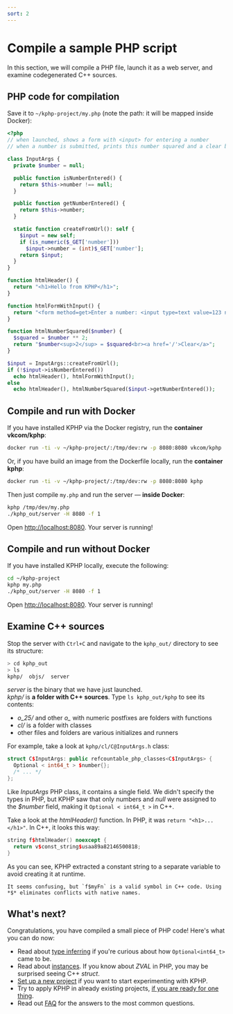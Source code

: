 ```yaml
---
sort: 2
---
```


# Compile a sample PHP script

In this section, we will compile a PHP file, launch it as a web server, and examine codegenerated C++ sources.


## PHP code for compilation

Save it to `~/kphp-project/my.php` (note the path: it will be mapped inside Docker):
```php
<?php
// when launched, shows a form with <input> for entering a number
// when a number is submitted, prints this number squared and a clear button

class InputArgs {
  private $number = null;

  public function isNumberEntered() {
    return $this->number !== null;
  }      

  public function getNumberEntered() {
    return $this->number;
  }

  static function createFromUrl(): self {
    $input = new self;
    if (is_numeric($_GET['number']))
      $input->number = (int)$_GET['number'];
    return $input;
  }
}

function htmlHeader() {
  return "<h1>Hello from KPHP</h1>";
}

function htmlFormWithInput() {
  return "<form method=get>Enter a number: <input type=text value=123 name=number> <input type=submit value=Square></form>";  
}

function htmlNumberSquared($number) {
  $squared = $number ** 2;
  return "$number<sup>2</sup> = $squared<br><a href='/'>Clear</a>";
}

$input = InputArgs::createFromUrl();
if (!$input->isNumberEntered())
  echo htmlHeader(), htmlFormWithInput();
else
  echo htmlHeader(), htmlNumberSquared($input->getNumberEntered());
```


## Compile and run with Docker

If you have installed KPHP via the Docker registry, run the **container vkcom/kphp**:
```bash
docker run -ti -v ~/kphp-project/:/tmp/dev:rw -p 8080:8080 vkcom/kphp
```

Or, if you have build an image from the Dockerfile locally, run the **container kphp**:
```bash
docker run -ti -v ~/kphp-project/:/tmp/dev:rw -p 8080:8080 kphp
```

Then just compile `my.php` and run the server — **inside Docker**:
```bash
kphp /tmp/dev/my.php
./kphp_out/server -H 8080 -f 1
```

Open <a href="http://localhost:8080" target="_blank">http://localhost:8080</a>. Your server is running!


## Compile and run without Docker

If you have installed KPHP locally, execute the following:
```bash
cd ~/kphp-project
kphp my.php
./kphp_out/server -H 8080 -f 1
```

Open <a href="http://localhost:8080" target="_blank">http://localhost:8080</a>. Your server is running!


## Examine C++ sources

Stop the server with `Ctrl+C` and navigate to the `kphp_out/` directory to see its structure:
```bash
> cd kphp_out
> ls
kphp/  objs/  server
```

*server* is the binary that we have just launched.  
*kphp/* is **a folder with C++ sources**. Type `ls kphp_out/kphp` to see its contents:
* *o_25/* and other *o_* with numeric postfixes are folders with functions 
* *cl/* is a folder with classes
* other files and folders are various initializes and runners

For example, take a look at `kphp/cl/C@InputArgs.h` class:
```cpp
struct C$InputArgs: public refcountable_php_classes<C$InputArgs> {
  Optional < int64_t > $number{};
  /* ... */
};
```
Like *InputArgs* PHP class, it contains a single field. We didn't specify the types in PHP, but KPHP saw that only numbers and *null* were assigned to the *$number* field, making it `Optional < int64_t >` in C++.

Take a look at the *htmlHeader()* function. In PHP, it was `return "<h1>...</h1>"`. In C++, it looks this way:
```cpp
string f$htmlHeader() noexcept {
  return v$const_string$usaa89a82146500818;
}
```
As you can see, KPHP extracted a constant string to a separate variable to avoid creating it at runtime.

```note
It seems confusing, but `f$myFn` is a valid symbol in C++ code. Using *$* eliminates conflicts with native names.
```


## What's next?

Congratulations, you have compiled a small piece of PHP code! Here's what you can do now:
* Read about [type inferring](../kphp-language/static-type-system/type-inferring.md) if you're curious about how `Optional<int64_t>` came to be.
* Read about [instances](../kphp-language/static-type-system/instances.md). If you know about *ZVAL* in PHP, you may be surprised seeing C++ *struct*. 
* [Set up a new project](./quickstart-new-project.md) if you want to start experimenting with KPHP.
* Try to apply KPHP in already existing projects, [if you are ready for one thing](./compile-existing-project.md).
* Read out [FAQ](./faq.md) for the answers to the most common questions.
